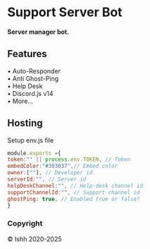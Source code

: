 # Support Server Bot
__Server manager bot.__

<h2><b>Features</b></h2>
• Auto-Responder<br>
• Anti Ghost-Ping<br>
• Help Desk<br>
• Discord.js v14<br>
• More...


<h2><b>Hosting</b></h2>
Setup   env.js  file

```js
module.exports ={
token:"" || process.env.TOKEN, // Token
embedColor:"#303037",// Embed color
owner:[""], // Developer id
serverId:"", // Server id
helpDeskChannel:"", // Help-desk channel id
supportChannelId:"", // Support channel id
ghostPing: true, // Enabled true or false?
}
```


<h3>Copyright</h3>
© Ishh 2020-2025
